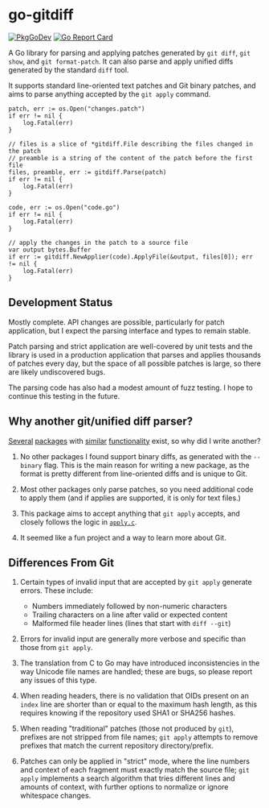 

# go-gitdiff

[![PkgGoDev](https://pkg.go.dev/badge/github.com/gitleaks/go-gitdiff/gitdiff)](https://pkg.go.dev/github.com/gitleaks/go-gitdiff/gitdiff) [![Go Report Card](https://goreportcard.com/badge/github.com/gitleaks/go-gitdiff)](https://goreportcard.com/report/github.com/gitleaks/go-gitdiff)

A Go library for parsing and applying patches generated by `git diff`, `git
show`, and `git format-patch`. It can also parse and apply unified diffs
generated by the standard `diff` tool.

It supports standard line-oriented text patches and Git binary patches, and
aims to parse anything accepted by the `git apply` command.

```golang
patch, err := os.Open("changes.patch")
if err != nil {
    log.Fatal(err)
}

// files is a slice of *gitdiff.File describing the files changed in the patch
// preamble is a string of the content of the patch before the first file
files, preamble, err := gitdiff.Parse(patch)
if err != nil {
    log.Fatal(err)
}

code, err := os.Open("code.go")
if err != nil {
    log.Fatal(err)
}

// apply the changes in the patch to a source file
var output bytes.Buffer
if err := gitdiff.NewApplier(code).ApplyFile(&output, files[0]); err != nil {
    log.Fatal(err)
}
```

## Development Status

Mostly complete. API changes are possible, particularly for patch application,
but I expect the parsing interface and types to remain stable.

Patch parsing and strict application are well-covered by unit tests and the
library is used in a production application that parses and applies thousands of
patches every day, but the space of all possible patches is large, so there are
likely undiscovered bugs.

The parsing code has also had a modest amount of fuzz testing. I hope to continue
this testing in the future.

## Why another git/unified diff parser?

[Several][sourcegraph] [packages][sergi] with [similar][waigani]
[functionality][seletskiy] exist, so why did I write another?

1. No other packages I found support binary diffs, as generated with the
   `--binary` flag. This is the main reason for writing a new package, as the
   format is pretty different from line-oriented diffs and is unique to Git.

2. Most other packages only parse patches, so you need additional code to apply
   them (and if applies are supported, it is only for text files.)

3. This package aims to accept anything that `git apply` accepts, and closely
   follows the logic in [`apply.c`][apply.c].

4. It seemed like a fun project and a way to learn more about Git.

[sourcegraph]: https://github.com/sourcegraph/go-diff
[sergi]: https://github.com/sergi/go-diff
[waigani]: https://github.com/waigani/diffparser
[seletskiy]: https://github.com/seletskiy/godiff

[apply.c]: https://github.com/git/git/blob/master/apply.c

## Differences From Git

1. Certain types of invalid input that are accepted by `git apply` generate
   errors. These include:

   - Numbers immediately followed by non-numeric characters
   - Trailing characters on a line after valid or expected content
   - Malformed file header lines (lines that start with `diff --git`)

2. Errors for invalid input are generally more verbose and specific than those
   from `git apply`.

3. The translation from C to Go may have introduced inconsistencies in the way
   Unicode file names are handled; these are bugs, so please report any issues
   of this type.

4. When reading headers, there is no validation that OIDs present on an `index`
   line are shorter than or equal to the maximum hash length, as this requires
   knowing if the repository used SHA1 or SHA256 hashes.

5. When reading "traditional" patches (those not produced by `git`), prefixes
   are not stripped from file names; `git apply` attempts to remove prefixes
   that match the current repository directory/prefix.

6. Patches can only be applied in "strict" mode, where the line numbers and
   context of each fragment must exactly match the source file; `git apply`
   implements a search algorithm that tries different lines and amounts of
   context, with further options to normalize or ignore whitespace changes.
